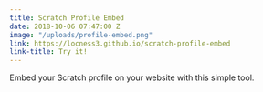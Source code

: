 ```yaml
---
title: Scratch Profile Embed
date: 2018-10-06 07:47:00 Z
image: "/uploads/profile-embed.png"
link: https://locness3.github.io/scratch-profile-embed
link-title: Try it!
---
```


Embed your Scratch profile on your website with this simple tool.